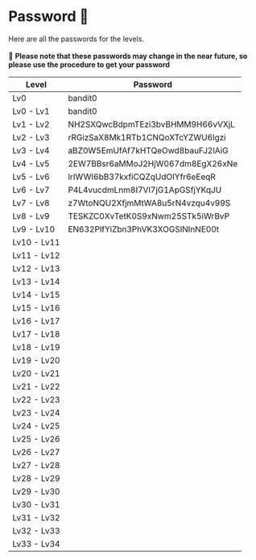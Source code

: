 # Password 🔑
Here are all the passwords for the levels.<br><br>
:small_red_triangle: <b>Please note that these passwords may change in the near future, so please use the procedure to get your password</b><br>
<table>
<thead>
  <tr>
    <th><b>Level</b></th>
    <th><b>Password</b></th>
  </tr>
</thead>
<tbody>
  <tr>
    <td>Lv0</td>
    <td>bandit0</td>
  </tr>
  <tr>
    <td>Lv0 - Lv1</td>
    <td>bandit0</td>
  </tr>
  <tr>
    <td>Lv1 - Lv2</td>
    <td>NH2SXQwcBdpmTEzi3bvBHMM9H66vVXjL</td>
  </tr>
  <tr>
    <td>Lv2 - Lv3</td>
    <td>rRGizSaX8Mk1RTb1CNQoXTcYZWU6lgzi</td>
  </tr>
<tr>
  <td>Lv3 - Lv4</td>
  <td>aBZ0W5EmUfAf7kHTQeOwd8bauFJ2lAiG</td>
</tr>
<tr>
  <td>Lv4 - Lv5</td>
  <td>2EW7BBsr6aMMoJ2HjW067dm8EgX26xNe</td>
</tr>
<tr>
  <td>Lv5 - Lv6</td>
  <td>lrIWWI6bB37kxfiCQZqUdOIYfr6eEeqR</td>
</tr>
<tr>
  <td>Lv6 - Lv7</td>
  <td>P4L4vucdmLnm8I7Vl7jG1ApGSfjYKqJU</td>
</tr>
<tr>
  <td>Lv7 - Lv8</td>
  <td>z7WtoNQU2XfjmMtWA8u5rN4vzqu4v99S</td>
</tr>
<tr>
  <td>Lv8 - Lv9</td>
  <td>TESKZC0XvTetK0S9xNwm25STk5iWrBvP</td>
</tr>
<tr>
  <td>Lv9 - Lv10</td>
  <td>EN632PlfYiZbn3PhVK3XOGSlNInNE00t</td>
</tr>
<tr>
  <td>Lv10 - Lv11</td>
  <td></td>
</tr>
<tr>
  <td>Lv11 - Lv12</td>
  <td></td>
</tr>
<tr>
  <td>Lv12 - Lv13</td>
  <td></td>
</tr>
<tr>
  <td>Lv13 - Lv14</td>
  <td></td>
</tr>
<tr>
  <td>Lv14 - Lv15</td>
  <td></td>
</tr>
<tr>
  <td>Lv15 - Lv16</td>
  <td></td>
</tr>
<tr>
  <td>Lv16 - Lv17</td>
  <td></td>
</tr>
<tr>
  <td>Lv17 - Lv18</td>
  <td></td>
</tr>
<tr>
  <td>Lv18 - Lv19</td>
  <td></td>
</tr>
<tr>
  <td>Lv19 - Lv20</td>
  <td></td>
</tr>
<tr>
  <td>Lv20 - Lv21</td>
  <td></td>
</tr>
<tr>
  <td>Lv21 - Lv22</td>
  <td></td>
</tr>
<tr>
  <td>Lv22 - Lv23</td>
  <td></td>
</tr>
<tr>
  <td>Lv23 - Lv24</td>
  <td></td>
</tr>
<tr>
  <td>Lv24 - Lv25</td>
  <td></td>
</tr>
<tr>
  <td>Lv25 - Lv26</td>
  <td></td>
</tr>
<tr>
  <td>Lv26 - Lv27</td>
  <td></td>
</tr>
<tr>
  <td>Lv27 - Lv28</td>
  <td></td>
</tr>
<tr>
  <td>Lv28 - Lv29</td>
  <td></td>
</tr>
<tr>
  <td>Lv29 - Lv30</td>
  <td></td>
</tr>
<tr>
  <td>Lv30 - Lv31</td>
  <td></td>
</tr>
<tr>
  <td>Lv31 - Lv32</td>
  <td></td>
</tr>
<tr>
  <td>Lv32 - Lv33</td>
  <td></td>
</tr>
<tr>
  <td>Lv33 - Lv34</td>
  <td></td>
</tr>
</tbody>
</table>
